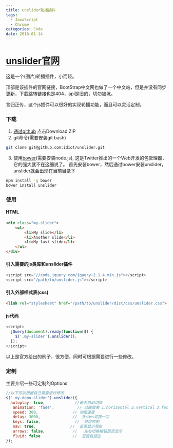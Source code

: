 ```yaml
---
title: unslider轮播插件
tags:
  - JavaScript
  - Chrome
categories: Code
date: 2016-01-14
---
```


# [unslider官网](http://unslider.com/)

这是一个(图片)轮播插件，小而轻。

顶部是该插件的官网链接，BootStrap中文网也做了一个中文站，但是并没有同步更新，下载跳转链接也是404，api是旧的，切勿被坑。

言归正传，这个js插件可以很好的实现轮播功能，而且可以灵活定制。

<!-- more -->

### 下载

1. [通过github](https://github.com/idiot/unslider)
点击Download ZIP
2. git命令(需要安装git bash)
```bash
git clone git@github.com:idiot/unslider.git
```
3. 使用[bower](http://bower.io/)(需要安装node.js),
这是Twitter推出的一个Web开发的包管理器，它的强大就不在这细说了。
首先安装bower，然后通过bower安装unslider，unslider就会出现在当前目录下
```bash
npm install -g bower
bower install unslider
```

### 使用

#### HTML

```HTML
<div class="my-slider">
	<ul>
		<li>My slide</li>
		<li>Another slide</li>
		<li>My last slide</li>
	</ul>
</div>
```
#### 引入需要的js类库和unslider插件

```javascript
<script src="//code.jquery.com/jquery-2.1.4.min.js"></script>
<script src="/path/to/unslider.js"></script>
```

#### 引入外部样式表(css)

```HTML
<link rel="stylesheet" href="/path/to/unslider/dist/css/unslider.css">
```

#### js代码

```javascript
<script>
  jQuery(document).ready(function($) {
    $('.my-slider').unslider();
  });
</script>
```

以上是官方给出的例子，很方便，同时可根据需要进行一些修改。

### 定制

主要介绍一些可定制的Options

```javascript
//以下可以根据自己需要进行修改
$('.my-demo-slider').unslider({
  autoplay: true,             //是否自动切换
   animation: 'fade',          // 动画效果 1.horizontal 2.vertical 3.fade
   speed: 300,               // 动画速度
   delay: 3000,              //  多少ms切换一次
   keys: false,               //  键盘控制
   nav: true,               //  是否显示导航
   arrows: false,            //   左右切换按钮是否显示
   fluid: false              //  是否自适应
});
```
